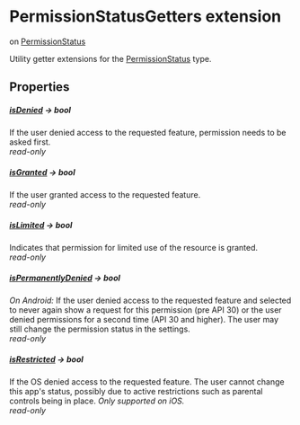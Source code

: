 


# PermissionStatusGetters extension
on [PermissionStatus](../zego_uikit_prebuilt_live_audio_room/PermissionStatus.md)










<p>Utility getter extensions for the <a href="../zego_uikit_prebuilt_live_audio_room/PermissionStatus.md">PermissionStatus</a> type.</p>




## Properties

##### [isDenied](../zego_uikit_prebuilt_live_audio_room/PermissionStatusGetters/isDenied.md) &#8594; bool



If the user denied access to the requested feature,
permission needs to be asked first.  
_<span class="feature">read-only</span>_



##### [isGranted](../zego_uikit_prebuilt_live_audio_room/PermissionStatusGetters/isGranted.md) &#8594; bool



If the user granted access to the requested feature.  
_<span class="feature">read-only</span>_



##### [isLimited](../zego_uikit_prebuilt_live_audio_room/PermissionStatusGetters/isLimited.md) &#8594; bool



Indicates that permission for limited use of the resource is granted.  
_<span class="feature">read-only</span>_



##### [isPermanentlyDenied](../zego_uikit_prebuilt_live_audio_room/PermissionStatusGetters/isPermanentlyDenied.md) &#8594; bool



<em>On Android:</em>
If the user denied access to the requested feature and selected to never
again show a request for this permission (pre API 30) or the user denied
permissions for a second time (API 30 and higher).
The user may still change the permission status in the settings.  
_<span class="feature">read-only</span>_



##### [isRestricted](../zego_uikit_prebuilt_live_audio_room/PermissionStatusGetters/isRestricted.md) &#8594; bool



If the OS denied access to the requested feature. The user cannot change
this app's status, possibly due to active restrictions such as parental
controls being in place.
<em>Only supported on iOS.</em>  
_<span class="feature">read-only</span>_



















